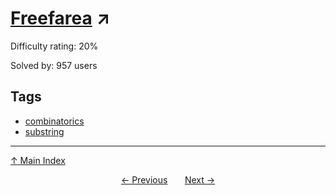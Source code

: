 # [Freefarea](https://projecteuler.net/problem=679) ↗️

Difficulty rating: 20%

Solved by: 957 users
## Tags

- [combinatorics](../tags/combinatorics.md)
- [substring](../tags/substring.md)



---

[↑ Main Index](../README.md)


<div align=center><a href='678.md'>← Previous</a> &nbsp;&nbsp; &nbsp;&nbsp;  <a href='680.md'>Next →</a></div>
